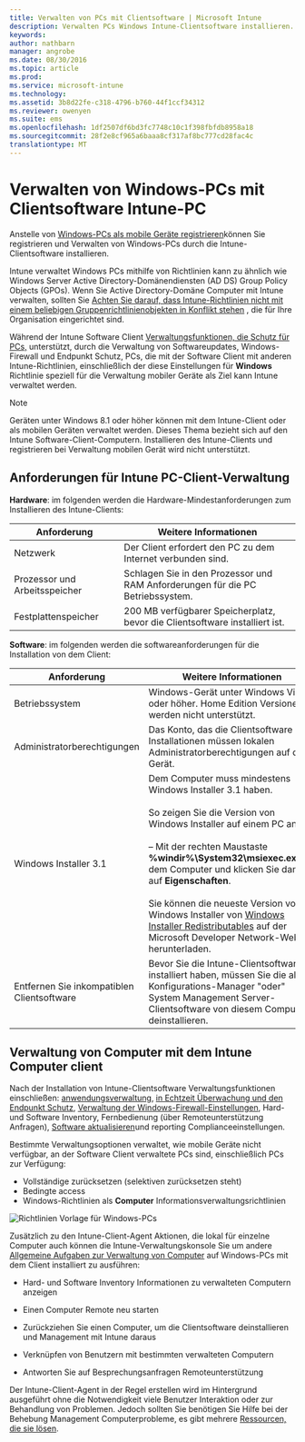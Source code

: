 ```yaml
---
title: Verwalten von PCs mit Clientsoftware | Microsoft Intune
description: Verwalten PCs Windows Intune-Clientsoftware installieren.
keywords: 
author: nathbarn
manager: angrobe
ms.date: 08/30/2016
ms.topic: article
ms.prod: 
ms.service: microsoft-intune
ms.technology: 
ms.assetid: 3b8d22fe-c318-4796-b760-44f1ccf34312
ms.reviewer: owenyen
ms.suite: ems
ms.openlocfilehash: 1df2507df6bd3fc7748c10c1f398fbfdb8958a18
ms.sourcegitcommit: 28f2e8cf965a6baaa8cf317af8bc777cd28fac4c
translationtype: MT
---
```

# Verwalten von Windows-PCs mit Clientsoftware Intune-PC
Anstelle von [Windows-PCs als mobile Geräte registrieren](set-up-windows-device-management-with-microsoft-intune.md)können Sie registrieren und Verwalten von Windows-PCs durch die Intune-Clientsoftware installieren.

Intune verwaltet Windows PCs mithilfe von Richtlinien kann zu ähnlich wie Windows Server Active Directory-Domänendiensten (AD DS) Group Policy Objects (GPOs). Wenn Sie Active Directory-Domäne Computer mit Intune verwalten, sollten Sie [Achten Sie darauf, dass Intune-Richtlinien nicht mit einem beliebigen Gruppenrichtlinienobjekten in Konflikt stehen](resolve-gpo-and-microsoft-intune-policy-conflicts.md) , die für Ihre Organisation eingerichtet sind.

Während der Intune Software Client [Verwaltungsfunktionen, die Schutz für PCs,](policies-to-protect-windows-pcs-in-microsoft-intune.md) unterstützt, durch die Verwaltung von Softwareupdates, Windows-Firewall und Endpunkt Schutz, PCs, die mit der Software Client mit anderen Intune-Richtlinien, einschließlich der diese Einstellungen für **Windows** Richtlinie speziell für die Verwaltung mobiler Geräte als Ziel kann Intune verwaltet werden.

> [!NOTE]
> Geräten unter Windows 8.1 oder höher können mit dem Intune-Client oder als mobilen Geräten verwaltet werden. Dieses Thema bezieht sich auf den Intune Software-Client-Computern. Installieren des Intune-Clients und registrieren bei Verwaltung mobilen Gerät wird nicht unterstützt.

## Anforderungen für Intune PC-Client-Verwaltung

**Hardware**: im folgenden werden die Hardware-Mindestanforderungen zum Installieren des Intune-Clients:

|Anforderung|Weitere Informationen|
|---------------|--------------------|
|Netzwerk|Der Client erfordert den PC zu dem Internet verbunden sind.|
|Prozessor und Arbeitsspeicher|Schlagen Sie in den Prozessor und RAM Anforderungen für die PC Betriebssystem.|
|Festplattenspeicher|200 MB verfügbarer Speicherplatz, bevor die Clientsoftware installiert ist.|

**Software**: im folgenden werden die softwareanforderungen für die Installation von dem Client:

|Anforderung|Weitere Informationen|
|---------------|--------------------|
|Betriebssystem | Windows-Gerät unter Windows Vista oder höher. Home Edition Versionen werden nicht unterstützt.|
|Administratorberechtigungen|Das Konto, das die Clientsoftware Installationen müssen lokalen Administratorberechtigungen auf dem Gerät.|
|Windows Installer 3.1|Dem Computer muss mindestens Windows Installer 3.1 haben.<br /><br />So zeigen Sie die Version von Windows Installer auf einem PC an:<br /><br />– Mit der rechten Maustaste **%windir%\System32\msiexec.exe**auf dem Computer und klicken Sie dann auf **Eigenschaften**.<br /><br />Sie können die neueste Version von Windows Installer von [Windows Installer Redistributables](http://go.microsoft.com/fwlink/?LinkID=234258) auf der Microsoft Developer Network-Website herunterladen.|
|Entfernen Sie inkompatiblen Clientsoftware|Bevor Sie die Intune-Clientsoftware installiert haben, müssen Sie die alle Konfigurations-Manager "oder" System Management Server-Clientsoftware von diesem Computer deinstallieren.|

## Verwaltung von Computer mit dem Intune Computer client
Nach der Installation von Intune-Clientsoftware Verwaltungsfunktionen einschließen: [anwendungsverwaltung](deploy-apps-in-microsoft-intune.md), [in Echtzeit Überwachung und den Endpunkt Schutz](help-secure-windows-pcs-with-endpoint-protection-for-microsoft-intune.md), [Verwaltung der Windows-Firewall-Einstellungen](help-protect-windows-pcs-using-windows-firewall-policies-in-microsoft-intune.md), Hard- und Software Inventory, Fernbedienung (über Remoteunterstützung Anfragen), [Software aktualisieren](keep-windows-pcs-up-to-date-with-software-updates-in-microsoft-intune.md)und reporting Complianceeinstellungen.

Bestimmte Verwaltungsoptionen verwaltet, wie mobile Geräte nicht verfügbar, an der Software Client verwaltete PCs sind, einschließlich PCs zur Verfügung:

-   Vollständige zurücksetzen (selektiven zurücksetzen steht)
-   Bedingte access
-   Windows-Richtlinien als **Computer** Informationsverwaltungsrichtlinien

![Richtlinien Vorlage für Windows-PCs](../media/pc_policy_template.png)

Zusätzlich zu den Intune-Client-Agent Aktionen, die lokal für einzelne Computer auch können die Intune-Verwaltungskonsole Sie um andere [Allgemeine Aufgaben zur Verwaltung von Computer](common-windows-pc-management-tasks-with-the-microsoft-intune-computer-client.md) auf Windows-PCs mit dem Client installiert zu ausführen:

-   Hard- und Software Inventory Informationen zu verwalteten Computern anzeigen

-   Einen Computer Remote neu starten

-   Zurückziehen Sie einen Computer, um die Clientsoftware deinstallieren und Management mit Intune daraus

-   Verknüpfen von Benutzern mit bestimmten verwalteten Computern

-   Antworten Sie auf Besprechungsanfragen Remoteunterstützung

Der Intune-Client-Agent in der Regel erstellen wird im Hintergrund ausgeführt ohne die Notwendigkeit viele Benutzer Interaktion oder zur Behandlung von Problemen. Jedoch sollten Sie benötigen Sie Hilfe bei der Behebung Management Computerprobleme, es gibt mehrere [Ressourcen, die sie lösen](/intune/troubleshoot/troubleshoot-client-setup-in-microsoft-intune).
